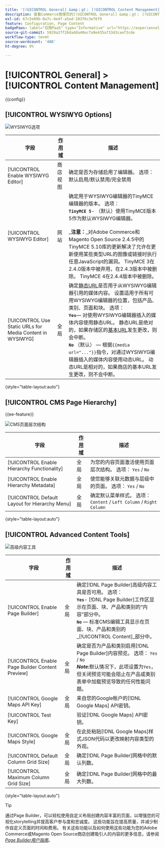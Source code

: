 ```yaml
---
title: '[!UICONTROL General] &amp；gt； [!UICONTROL Content Management]'
description: 查看Commerce管理员的[!UICONTROL General] &amp；gt； [!UICONTROL Content Management]页面上的配置设置。
exl-id: 67c5e89b-0a7c-4e4f-a5ad-10376c3ef6f9
feature: Configuration, Page Content
badgePaas: label="仅限PaaS" type="Informative" url="https://experienceleague.adobe.com/en/docs/commerce/user-guides/product-solutions" tooltip="仅适用于云项目(Adobe管理的PaaS基础架构)和内部部署项目上的Adobe Commerce 。"
source-git-commit: 5929a2ff26dadda40ecfa9e435a73343caef3cde
workflow-type: tm+mt
source-wordcount: '488'
ht-degree: 0%

---
```


# [!UICONTROL General] > [!UICONTROL Content Management]

{{config}}

## [!UICONTROL WYSIWYG Options]

![WYSIWYG选项](./assets/content-management-wysiwyg-options.png)<!-- zoom -->

<!-- [WYSIWYG Options](https://experienceleague.adobe.com/en/docs/commerce-admin/content-design/wysiwyg/editor) -->

| 字段 | [作用域](../../getting-started/websites-stores-views.md#scope-settings) | 描述 |
|--- |--- |--- |
| [!UICONTROL Enable WYSIWYG Editor] | 商店视图 | 确定是否为存储启用了编辑器。 选项：默认启用/默认禁用/完全禁用 |
| [!UICONTROL WYSIWYG Editor] | 网站 | 确定用于WYSIWYG编辑器的TinyMCE编辑器的版本。 选项： <br/>**`TinyMCE 5`**- （默认）使用TinyMCE版本5作为默认WYSIWYG编辑器。<br><br>_**&#x200B;注意：**_对Adobe Commerce和Magento Open Source 2.4.5中的TinyMCE 5.10库的更新解决了允许在更新使用某些类型URL的图像或链接时执行任意JavaScript的漏洞。 TinyMCE 3在2.4.0版本中被弃用，在2.4.3版本中被删除。 TinyMCE 4在2.4.4版本中被删除。 |
| [!UICONTROL Use Static URLs for Media Content in WYSIWYG] | 全局 | 确定[静态URL](../../content-design/catalog-urls-dynamic-media.md)是否用于从WYSIWYG编辑器引用的媒体内容。 设置适用于所有可用WYSIWYG编辑器的位置，包括产品、类别、页面和块。 选项： <br/>**`Yes`**— 对使用WYSIWYG编辑器插入的媒体内容使用静态URL。 静态URL是绝对的，如果存储区的[基本URL](../../stores-purchase/store-urls.md)发生更改，则会中断。<br/>**`No`** （默认） — 根据`{{media url="..."}}`指令，对通过WYSIWYG编辑器插入的媒体内容使用动态URL。 动态URL是相对的，如果商店的基本URL发生更改，则不会中断。 |

{style="table-layout:auto"}

## [!UICONTROL CMS Page Hierarchy]

{{ee-feature}}

![CMS页面层次结构](./assets/content-management-cms-page-hierarchy.png)<!-- zoom -->

<!--[CMS Page Hierarchy](https://experienceleague.adobe.com/en/docs/commerce-admin/content-design/elements/pages/page-hierarchy) -->

| 字段 | [作用域](../../getting-started/websites-stores-views.md#scope-settings) | 描述 |
|--- |--- |--- |
| [!UICONTROL Enable Hierarchy Functionality] | 全局 | 为您的内容页面激活使用页面层次结构。 选项： `Yes` / `No` |
| [!UICONTROL Enable Hierarchy Metadata] | 全局 | 使您能够关联元数据与层级中的页面。 选项： `Yes` / `No` |
| [!UICONTROL Default Layout for Hierarchy Menu] | 全局 | 确定默认菜单样式。 选项： `Content` / `Left Column` / `Right Column` |

{style="table-layout:auto"}

## [!UICONTROL Advanced Content Tools]

![高级内容工具](./assets/content-management-advanced-content-tools.png)<!-- zoom -->

<!-- [Advanced Content Tools](https://experienceleague.adobe.com/en/docs/commerce-admin/page-builder/walkthrough/3-catalog-content) -->

| 字段 | [作用域](../../getting-started/websites-stores-views.md#scope-settings) | 描述 |
|--- |--- |--- |
| [!UICONTROL Enable Page Builder] | 全局 | 确定[!DNL Page Builder]高级内容工具是否可用。 选项： <br/>**`Yes`**- [!DNL Page Builder]工作区显示在页面、块、产品和类别的“内容”部分中。<br/>**`No`** — 标准CMS编辑工具显示在页面、块、产品和类别的&#x200B;_[!UICONTROL Content]_部分中。 |
| [!UICONTROL Enable Page Builder Content Preview] | 全局 | 确定是否为产品和类别启用[!DNL Page Builder]内容预览。 选项： `Yes` / `No` <br/>**_Note:_**&#x200B;默认情况下，此项设置为`Yes`，但关闭预览可能会阻止在产品或类别表单中加载预览导致的任何性能问题。 |
| [!UICONTROL Google Maps API Key] | 全局 | 来自您的Google帐户的[!DNL Google Maps] API密钥。 |
| [!UICONTROL Test Key] |  | 验证[!DNL Google Maps] API密钥。 |
| [!UICONTROL Google Maps Style] | 全局 | 在此处粘贴[!DNL Google Maps]样式JSON代码以更改映射内容类型的外观。 |
| [!UICONTROL Default Column Grid Size] | 全局 | 确定[!DNL Page Builder]网格中的默认列数。 |
| [!UICONTROL Maximum Column Grid Size] | 全局 | 确定[!DNL Page Builder]网格中的最大列数。 |

{style="table-layout:auto"}

>[!TIP]
>
>通过Page Builder，可以轻松使用自定义布局创建内容丰富的页面，以增强您的可视化storytelling并提高客户参与度和忠诚度。 这些功能旨在提高质量，并减少制作自定义页面的时间和费用。 有关这些功能以及如何使用这些功能为您的Adobe Commerce或Magento Open Source商店创建吸引人的内容的更多信息，请参阅&#x200B;[_Page Builder用户指南_](../../page-builder/guide-overview.md)。
